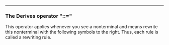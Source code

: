 
---

### The Derives operator "::="

This operator applies whenever you see a nonterminal and means rewrite
this nonterminal with the following symbols to the right. Thus, each rule is called a rewriting rule.
